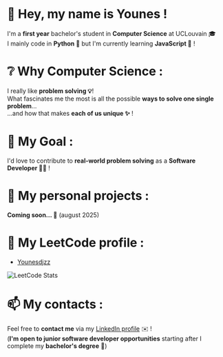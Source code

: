 # 👋 Hey, my name is **Younes** !
I'm a **first year** bachelor's student in **Computer Science** at UCLouvain 🎓 <br>
I mainly code in **Python 🐍** but I'm currently learning **JavaScript 📜** !

# ❔ Why Computer Science :

I really like **problem solving 💡**! <br>
What fascinates me the most is all the possible **ways to solve one single problem**... <br>
...and how that makes **each of us unique ✨** !

# 🎯 My Goal :

I'd love to contribute to **real-world problem solving** as a **Software Developer 👨‍💻** !

# 📂 My personal projects :

**Coming soon... 🚧** (august 2025)

# 🧩 My LeetCode profile :
* [Younesdjzz](https://leetcode.com/u/Younesdjzz/)

![LeetCode Stats](https://leetcode-stats.vercel.app/api?username=Younesdjzz)

# 📫  My contacts :
Feel free to **contact me** via my [LinkedIn profile](http://linkedin.com/in/younes-b-) ✉️ ! <br>
(**I'm open to junior software developer opportunities** starting after I complete my **bachelor's degree** 💼)
